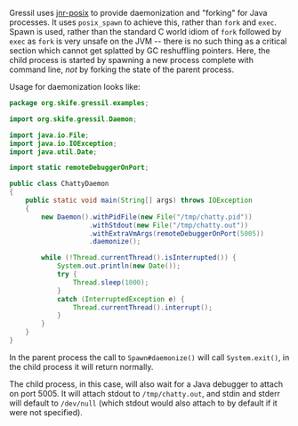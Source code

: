 Gressil uses [jnr-posix](https://github.com/jnr/jnr-posix) to provide
daemonization and "forking" for Java processes. It uses
<code>posix_spawn</code> to achieve this, rather than
<code>fork</code> and <code>exec</code>. Spawn is used, rather than
the standard C world idiom of <code>fork</code> followed by
<code>exec</code> as <code>fork</code> is very unsafe on the JVM --
there is no such thing as a critical section which cannot get splatted
by GC reshuffling pointers. Here, the child process is started by spawning
a new process complete with command line, *not* by forking the state of the
parent process.

Usage for daemonization looks like:

```java
package org.skife.gressil.examples;

import org.skife.gressil.Daemon;

import java.io.File;
import java.io.IOException;
import java.util.Date;

import static remoteDebuggerOnPort;

public class ChattyDaemon
{
    public static void main(String[] args) throws IOException
    {
        new Daemon().withPidFile(new File("/tmp/chatty.pid"))
                    .withStdout(new File("/tmp/chatty.out"))
                    .withExtraVmArgs(remoteDebuggerOnPort(5005))
                    .daemonize();

        while (!Thread.currentThread().isInterrupted()) {
            System.out.println(new Date());
            try {
                Thread.sleep(1000);
            }
            catch (InterruptedException e) {
                Thread.currentThread().interrupt();
            }
        }
    }
}
```
In the parent process the call to <code>Spawn#daemonize()</code> will
call <code>System.exit()</code>, in the child process it will return
normally.

The child process, in this case, will also wait for a Java debugger to
attach on port 5005. It will attach stdout to <code>/tmp/chatty.out</code>,
and stdin and stderr will default to <code>/dev/null</code> (which stdout would also attach to
by default if it were not specified).